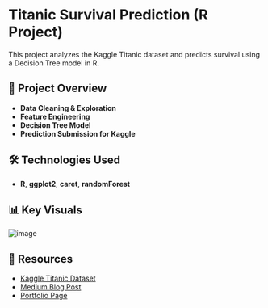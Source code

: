 # Titanic Survival Prediction (R Project)
This project analyzes the Kaggle Titanic dataset and predicts survival using a Decision Tree model in R.

## 📌 Project Overview
- **Data Cleaning & Exploration**
- **Feature Engineering**
- **Decision Tree Model**
- **Prediction Submission for Kaggle**

## 🛠️ Technologies Used
- **R**, **ggplot2**, **caret**, **randomForest**

## 📊 Key Visuals
![image](https://github.com/user-attachments/assets/f3fb0ab0-df92-4e0b-bb3d-189d1283cccd)


## 📎 Resources
- [Kaggle Titanic Dataset](https://www.kaggle.com/c/titanic/data)
- [Medium Blog Post](https://medium.com/@darianwashington8/predicting-titanic-survival-in-r-0c8b848eeb47)
- [Portfolio Page](https://medium.com/@darianwashington8/predicting-titanic-survival-in-r-0c8b848eeb47) 
